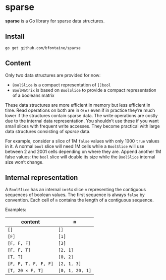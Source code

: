 # sparse

**sparse** is a Go library for sparse data structures.

## Install

    go get github.com/bfontaine/sparse

## Content

Only two data structures are provided for now:

* `BoolSlice` is a compact representation of `[]bool`
* `BoolMatrix` is based on `BoolSlice` to provide a compact representation of a
  booleans matrix

These data structures are more efficient in memory but less efficient in time.
Read operations on both are in `O(n)` even if in practice they’re much lower if
the structures contain sparse data. The write operations are costly due to the
internal data representation. You shouldn’t use these if you want small slices
with frequent write accesses. They become practical with large data structures
consisting of *sparse* data.

For example, consider a slice of 1M `false` values with only 1000 `true`
values in it. A normal `bool` slice will need 1M cells while a `BoolSlice` will
use between 2 and 2001 cells depending on where they are. Append another 1M
false values: the `bool` slice will double its size while the `BoolSlice`
internal size won’t change.

## Internal representation

A `BoolSlice` has an internal `int64` slice `m` representing the contiguous
sequences of boolean values. The first sequence is always `false` by
convention. Each cell of `m` contains the length of a contiguous sequence.

Examples:

| content              | `m`             |
|----------------------|-----------------|
| `[]`                 | `[]`            |
| `[F]`                | `[1]`           |
| `[F, F, F]`          | `[3]`           |
| `[F, F, T]`          | `[2, 1]`        |
| `[T, T]`             | `[0, 2]`        |
| `[F, F, T, F, F, F]` | `[2, 1, 3]`     |
| `[T, 20 × F, T]`     | `[0, 1, 20, 1]` |


